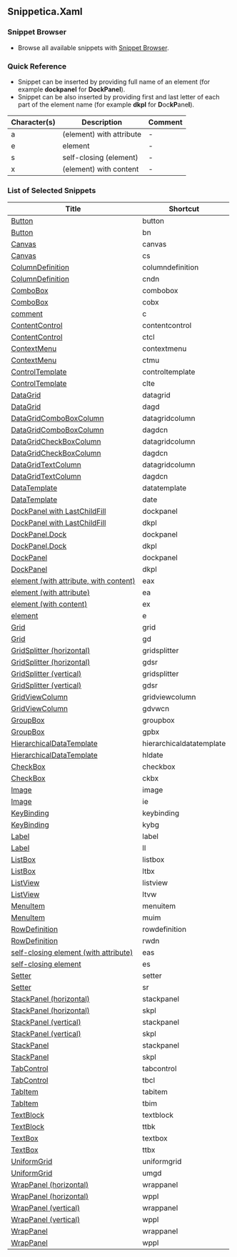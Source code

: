 ﻿## Snippetica.Xaml

### Snippet Browser

* Browse all available snippets with [Snippet Browser](http://pihrt.net/snippetica/snippets?engine=vs&language=xaml).

### Quick Reference

* Snippet can be inserted by providing full name of an element (for example **dockpanel** for **DockPanel**).
* Snippet can be also inserted by providing first and last letter of each part of the element name (for example **dkpl** for **D**oc**kP**ane**l**).

Character\(s\) | Description | Comment
------------ | ----------- | -------
a|\(element\) with attribute|\-
e|element|\-
s|self\-closing \(element\)|\-
x|\(element\) with content|\-

### List of Selected Snippets

Title | Shortcut
----- | --------
[Button](_AutoGenerated/Button.snippet)|button
[Button](_AutoGenerated/Button_.snippet)|bn
[Canvas](_AutoGenerated/Canvas.snippet)|canvas
[Canvas](_AutoGenerated/Canvas_.snippet)|cs
[ColumnDefinition](_AutoGenerated/ColumnDefinition.snippet)|columndefinition
[ColumnDefinition](_AutoGenerated/ColumnDefinition_.snippet)|cndn
[ComboBox](_AutoGenerated/ComboBox.snippet)|combobox
[ComboBox](_AutoGenerated/ComboBox_.snippet)|cobx
[comment](_AutoGenerated/Comment.snippet)|c
[ContentControl](_AutoGenerated/ContentControl.snippet)|contentcontrol
[ContentControl](_AutoGenerated/ContentControl_.snippet)|ctcl
[ContextMenu](_AutoGenerated/ContextMenu.snippet)|contextmenu
[ContextMenu](_AutoGenerated/ContextMenu_.snippet)|ctmu
[ControlTemplate](_AutoGenerated/ControlTemplate.snippet)|controltemplate
[ControlTemplate](_AutoGenerated/ControlTemplate_.snippet)|clte
[DataGrid](_AutoGenerated/DataGrid.snippet)|datagrid
[DataGrid](_AutoGenerated/DataGrid_.snippet)|dagd
[DataGridComboBoxColumn](_AutoGenerated/DataGridComboBoxColumn.snippet)|datagridcolumn
[DataGridComboBoxColumn](_AutoGenerated/DataGridComboBoxColumn_.snippet)|dagdcn
[DataGridCheckBoxColumn](_AutoGenerated/DataGridCheckBoxColumn.snippet)|datagridcolumn
[DataGridCheckBoxColumn](_AutoGenerated/DataGridCheckBoxColumn_.snippet)|dagdcn
[DataGridTextColumn](_AutoGenerated/DataGridTextColumn.snippet)|datagridcolumn
[DataGridTextColumn](_AutoGenerated/DataGridTextColumn_.snippet)|dagdcn
[DataTemplate](_AutoGenerated/DataTemplate.snippet)|datatemplate
[DataTemplate](_AutoGenerated/DataTemplate_.snippet)|date
[DockPanel with LastChildFill](_AutoGenerated/DockPanelLastChildFill.snippet)|dockpanel
[DockPanel with LastChildFill](_AutoGenerated/DockPanelLastChildFill_.snippet)|dkpl
[DockPanel\.Dock](_AutoGenerated/DockPanelDock.snippet)|dockpanel
[DockPanel\.Dock](_AutoGenerated/DockPanelDock_.snippet)|dkpl
[DockPanel](_AutoGenerated/DockPanel.snippet)|dockpanel
[DockPanel](_AutoGenerated/DockPanel_.snippet)|dkpl
[element \(with attribute, with content\)](_AutoGenerated/ElementWithAttributeWithContent.snippet)|eax
[element \(with attribute\)](_AutoGenerated/ElementWithAttribute.snippet)|ea
[element \(with content\)](_AutoGenerated/ElementWithContent.snippet)|ex
[element](_AutoGenerated/Element.snippet)|e
[Grid](_AutoGenerated/Grid.snippet)|grid
[Grid](_AutoGenerated/Grid_.snippet)|gd
[GridSplitter \(horizontal\)](_AutoGenerated/GridSplitterHorizontal.snippet)|gridsplitter
[GridSplitter \(horizontal\)](_AutoGenerated/GridSplitterHorizontal_.snippet)|gdsr
[GridSplitter \(vertical\)](_AutoGenerated/GridSplitterVertical.snippet)|gridsplitter
[GridSplitter \(vertical\)](_AutoGenerated/GridSplitterVertical_.snippet)|gdsr
[GridViewColumn](_AutoGenerated/GridViewColumn.snippet)|gridviewcolumn
[GridViewColumn](_AutoGenerated/GridViewColumn_.snippet)|gdvwcn
[GroupBox](_AutoGenerated/GroupBox.snippet)|groupbox
[GroupBox](_AutoGenerated/GroupBox_.snippet)|gpbx
[HierarchicalDataTemplate](_AutoGenerated/HierarchicalDataTemplate.snippet)|hierarchicaldatatemplate
[HierarchicalDataTemplate](_AutoGenerated/HierarchicalDataTemplate_.snippet)|hldate
[CheckBox](_AutoGenerated/CheckBox.snippet)|checkbox
[CheckBox](_AutoGenerated/CheckBox_.snippet)|ckbx
[Image](_AutoGenerated/Image.snippet)|image
[Image](_AutoGenerated/Image_.snippet)|ie
[KeyBinding](_AutoGenerated/KeyBinding.snippet)|keybinding
[KeyBinding](_AutoGenerated/KeyBinding_.snippet)|kybg
[Label](_AutoGenerated/Label.snippet)|label
[Label](_AutoGenerated/Label_.snippet)|ll
[ListBox](_AutoGenerated/ListBox.snippet)|listbox
[ListBox](_AutoGenerated/ListBox_.snippet)|ltbx
[ListView](_AutoGenerated/ListView.snippet)|listview
[ListView](_AutoGenerated/ListView_.snippet)|ltvw
[MenuItem](_AutoGenerated/MenuItem.snippet)|menuitem
[MenuItem](_AutoGenerated/MenuItem_.snippet)|muim
[RowDefinition](_AutoGenerated/RowDefinition.snippet)|rowdefinition
[RowDefinition](_AutoGenerated/RowDefinition_.snippet)|rwdn
[self\-closing element \(with attribute\)](_AutoGenerated/SelfClosingElementWithAttribute.snippet)|eas
[self\-closing element](_AutoGenerated/SelfClosingElement.snippet)|es
[Setter](_AutoGenerated/Setter.snippet)|setter
[Setter](_AutoGenerated/Setter_.snippet)|sr
[StackPanel \(horizontal\)](_AutoGenerated/StackPanelHorizontal.snippet)|stackpanel
[StackPanel \(horizontal\)](_AutoGenerated/StackPanelHorizontal_.snippet)|skpl
[StackPanel \(vertical\)](_AutoGenerated/StackPanelVertical.snippet)|stackpanel
[StackPanel \(vertical\)](_AutoGenerated/StackPanelVertical_.snippet)|skpl
[StackPanel](_AutoGenerated/StackPanel.snippet)|stackpanel
[StackPanel](_AutoGenerated/StackPanel_.snippet)|skpl
[TabControl](_AutoGenerated/TabControl.snippet)|tabcontrol
[TabControl](_AutoGenerated/TabControl_.snippet)|tbcl
[TabItem](_AutoGenerated/TabItem.snippet)|tabitem
[TabItem](_AutoGenerated/TabItem_.snippet)|tbim
[TextBlock](_AutoGenerated/TextBlock.snippet)|textblock
[TextBlock](_AutoGenerated/TextBlock_.snippet)|ttbk
[TextBox](_AutoGenerated/TextBox.snippet)|textbox
[TextBox](_AutoGenerated/TextBox_.snippet)|ttbx
[UniformGrid](_AutoGenerated/UniformGrid.snippet)|uniformgrid
[UniformGrid](_AutoGenerated/UniformGrid_.snippet)|umgd
[WrapPanel \(horizontal\)](_AutoGenerated/WrapPanelHorizontal.snippet)|wrappanel
[WrapPanel \(horizontal\)](_AutoGenerated/WrapPanelHorizontal_.snippet)|wppl
[WrapPanel \(vertical\)](_AutoGenerated/WrapPanelVertical.snippet)|wrappanel
[WrapPanel \(vertical\)](_AutoGenerated/WrapPanelVertical_.snippet)|wppl
[WrapPanel](_AutoGenerated/WrapPanel.snippet)|wrappanel
[WrapPanel](_AutoGenerated/WrapPanel_.snippet)|wppl
